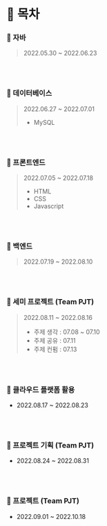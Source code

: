 # :bookmark_tabs: 목차

### :pushpin: 자바

> 2022.05.30 ~ 2022.06.23

<br/>

<br/>

### :pushpin: 데이터베이스

> 2022.06.27 ~ 2022.07.01
>
> - MySQL

<br/>

<br/>

### :pushpin: 프론트엔드

> 2022.07.05 ~ 2022.07.18
>
> - HTML
> - CSS
> - Javascript

<br/>

<br/>

### :pushpin: 백엔드

> 2022.07.19 ~ 2022.08.10

<br/>

<br/>

### :pushpin: 세미 프로젝트 (Team PJT)

> 2022.08.11 ~ 2022.08.16
>
> - 주제 생각 : 07.08 ~ 07.10
> - 주제 공유 : 07.11
> - 주제 컨펌 : 07.13

<br/>

<br/>

### :pushpin: 클라우드 플랫폼 활용

- 2022.08.17 ~ 2022.08.23

<br/>

<br/>

### :pushpin: 프로젝트 기획 (Team PJT)

- 2022.08.24 ~ 2022.08.31

<br/>

<br/>

### :pushpin: 프로젝트 (Team PJT)

- 2022.09.01 ~ 2022.10.18

<br/>

<br/>

